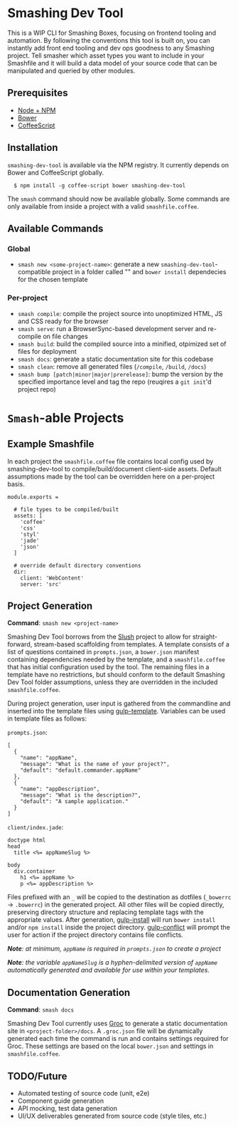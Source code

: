 # Smashing Dev Tool

This is a WIP CLI for Smashing Boxes, focusing on frontend tooling and automation. By following the conventions this tool is built on, you can instantly add front end tooling and dev ops goodness to any Smashing project. Tell smasher which asset types you want to include in your Smashfile and it will build a data model of your source code that can be manipulated and queried by other modules.

## Prerequisites

+ [Node + NPM](http://nodejs.org/)
+ [Bower](https://www.npmjs.com/package/bower)
+ [CoffeeScript](https://www.npmjs.com/package/coffee-script)

## Installation
`smashing-dev-tool` is available via the NPM registry. It currently depends on Bower and CoffeeScript globally.

```
  $ npm install -g coffee-script bower smashing-dev-tool
```

The `smash` command should now be available globally. Some commands are only available from inside a project with a valid `smashfile.coffee`.



## Available Commands

### Global
+ `smash new <some-project-name>`: generate a new `smashing-dev-tool`-compatible project in a folder called "<some-project-name>" and `bower install` dependecies for the chosen template

### Per-project

+ `smash compile`: compile the project source into unoptimized HTML, JS and CSS ready for the browser
+ `smash serve`: run a BrowserSync-based development server and re-compile on file changes
+ `smash build`: build the compiled source into a minified, otpimized set of files for deployment
+ `smash docs`: generate a static documentation site for this codebase
+ `smash clean`: remove all generated files (`/compile`, `/build`, `/docs`)
+ `smash bump [patch|minor|major|prerelease]`: bump the version by the specified importance level and tag the repo (reuqires a `git init`'d project repo)



# `Smash`-able Projects

## Example Smashfile

In each project the `smashfile.coffee` file contains local config used by smashing-dev-tool to compile/build/document client-side assets. Default assumptions made by the tool can be overridden here on a per-project basis.

```
module.exports =

  # file types to be compiled/built
  assets: [
    'coffee'
    'css'
    'styl'
    'jade'
    'json'
  ]

  # override default directory conventions
  dir:
    client: 'WebContent'
    server: 'src'
```

## Project Generation

**Command**: `smash new <project-name>`

Smashing Dev Tool borrows from the [Slush](http://slushjs.github.io/) project to allow for straight-forward, stream-based scaffolding from templates. A template consists of a list of questions contained in `prompts.json`, a `bower.json` manifest containing dependencies needed by the template, and a `smashfile.coffee` that has initial configuration used by the tool. The remaining files in a template have no restrictions, but should conform to the default Smashing Dev Tool folder assumptions, unless they are overridden in the included `smashfile.coffee`.

During project generation, user input is gathered from the commandline and inserted into the template files using [gulp-template](https://github.com/sindresorhus/gulp-template). Variables can be used in template files as follows:

`prompts.json`:
```
[
  {
    "name": "appName",
    "message": "What is the name of your project?",
    "default": "default.commander.appName"
  },
  {
    "name": "appDescription",
    "message": "What is the description?",
    "default": "A sample application."
  }
]
```

`client/index.jade`:
```
doctype html
head
  title <%= appNameSlug %>

body
  div.container
    h1 <%= appName %>
    p <%= appDescription %>
```

Files prefixed with an `_` will be copied to the destination as dotfiles (`_bowerrc` -> `.bowerrc`) in the generated project. All other files will be copied directly, preserving directory structure and replacing template tags with the appropriate values. After generation, [gulp-install](https://github.com/slushjs/gulp-install) will run `bower install` and/or `npm install` inside the project directory. [gulp-conflict](https://github.com/slushjs/gulp-conflict) will prompt the user for action if the project directory contains file conflicts.

_**Note**: at minimum, `appName` is required in `prompts.json` to create a project_

_**Note**: the variable `appNameSlug` is a hyphen-delimited version of `appName` automatically generated and available for use within your templates._

## Documentation Generation
**Command**: `smash docs`

Smashing Dev Tool currently uses [Groc](https://github.com/nevir/groc) to generate a static documentation site in `<project-folder>/docs`. A `.groc.json` file will be dynamically generated each time the command is run and contains settings required for Groc. These settings are based on the local `bower.json` and settings in `smashfile.coffee`.


## TODO/Future
+ Automated testing of source code (unit, e2e)
+ Component guide generation
+ API mocking, test data generation
+ UI/UX deliverables generated from source code (style tiles, etc.)
